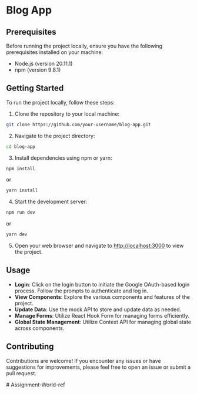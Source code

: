 # Blog App

## Prerequisites

Before running the project locally, ensure you have the following prerequisites installed on your machine:

- Node.js (version 20.11.1)
- npm (version 9.8.1)

## Getting Started

To run the project locally, follow these steps:

1. Clone the repository to your local machine:

```bash
git clone https://github.com/your-username/blog-app.git
```

2. Navigate to the project directory:

```bash
cd blog-app
```

3. Install dependencies using npm or yarn:

```bash
npm install
```
or
```bash
yarn install
```


4. Start the development server:

```bash
npm run dev
```
or
```bash
yarn dev
```

5. Open your web browser and navigate to [http://localhost:3000](http://localhost:3000) to view the project.

## Usage

- **Login**: Click on the login button to initiate the Google OAuth-based login process. Follow the prompts to authenticate and log in.
- **View Components**: Explore the various components and features of the project.
- **Update Data**: Use the mock API to store and update data as needed.
- **Manage Forms**: Utilize React Hook Form for managing forms efficiently.
- **Global State Management**: Utilize Context API for managing global state across components.

## Contributing

Contributions are welcome! If you encounter any issues or have suggestions for improvements, please feel free to open an issue or submit a pull request.

#   A s s i g n m e n t - W o r l d - r e f  
 